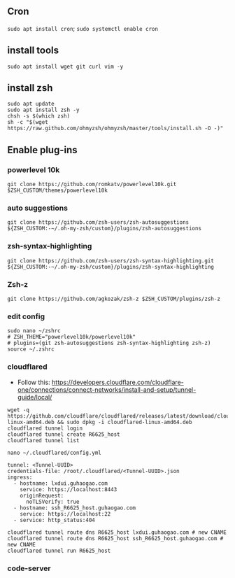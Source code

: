 
## Cron
`sudo apt install cron`; `sudo systemctl enable cron`

## install tools
`sudo apt install wget git curl vim -y`

## install zsh
```
sudo apt update
sudo apt install zsh -y
chsh -s $(which zsh)
sh -c "$(wget https://raw.github.com/ohmyzsh/ohmyzsh/master/tools/install.sh -O -)"
```

## Enable plug-ins
### powerlevel 10k
`git clone https://github.com/romkatv/powerlevel10k.git $ZSH_CUSTOM/themes/powerlevel10k`
### auto suggestions
`git clone https://github.com/zsh-users/zsh-autosuggestions ${ZSH_CUSTOM:-~/.oh-my-zsh/custom}/plugins/zsh-autosuggestions`
### zsh-syntax-highlighting
`git clone https://github.com/zsh-users/zsh-syntax-highlighting.git ${ZSH_CUSTOM:-~/.oh-my-zsh/custom}/plugins/zsh-syntax-highlighting`
### Zsh-z
`git clone https://github.com/agkozak/zsh-z $ZSH_CUSTOM/plugins/zsh-z`
### edit config
```
sudo nano ~/zshrc
# ZSH_THEME="powerlevel10k/powerlevel10k"
# plugins=(git zsh-autosuggestions zsh-syntax-highlighting zsh-z)
source ~/.zshrc
```

### cloudflared
- Follow this: https://developers.cloudflare.com/cloudflare-one/connections/connect-networks/install-and-setup/tunnel-guide/local/
```
wget -q https://github.com/cloudflare/cloudflared/releases/latest/download/cloudflared-linux-amd64.deb && sudo dpkg -i cloudflared-linux-amd64.deb
cloudflared tunnel login
cloudflared tunnel create R6625_host
cloudflared tunnel list

nano ~/.cloudflared/config.yml

tunnel: <Tunnel-UUID>
credentials-file: /root/.cloudflared/<Tunnel-UUID>.json
ingress:
  - hostname: lxdui.guhaogao.com
    service: https://localhost:8443
    originRequest:
      noTLSVerify: true
  - hostname: ssh_R6625_host.guhaogao.com
    service: https://localhost:22
  - service: http_status:404

cloudflared tunnel route dns R6625_host lxdui.guhaogao.com # new CNAME
cloudflared tunnel route dns R6625_host ssh_R6625_host.guhaogao.com # new CNAME
cloudflared tunnel run R6625_host

```

### code-server

